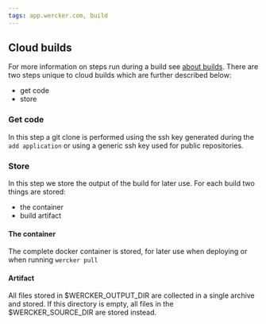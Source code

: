 ```yaml
---
tags: app.wercker.com, build
---
```


## Cloud builds

For more information on steps run during a build see [about builds](/docs/build/about-builds.html).
There are two steps unique to cloud builds which are further described below:

* get code
* store

### Get code

In this step a git clone is performed using the ssh key generated 
during the `add application` or using a generic ssh key used for public 
repositories.


### Store

In this step we store the output of the build for later use. For each build two
things are stored: 

* the container
* build artifact

#### The container

The complete docker container is stored, for later use when deploying or when running `wercker pull`

#### Artifact

All files stored in $WERCKER_OUTPUT_DIR are collected in a single archive and 
stored. If this directory is empty, all files in the $WERCKER_SOURCE_DIR are 
stored instead.
